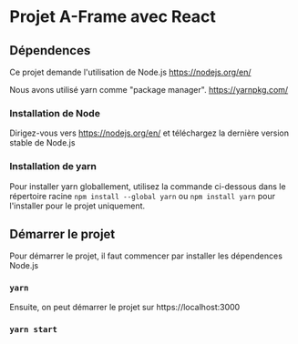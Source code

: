 # Projet A-Frame avec React

## Dépendences

Ce projet demande l'utilisation de Node.js
https://nodejs.org/en/

Nous avons utilisé yarn comme "package manager".
https://yarnpkg.com/

### Installation de Node

Dirigez-vous vers https://nodejs.org/en/ et téléchargez la dernière version stable de Node.js

### Installation de yarn

Pour installer yarn globallement, utilisez la commande ci-dessous dans le répertoire racine
`npm install --global yarn`
ou 
`npm install yarn`
pour l'installer pour le projet uniquement.

## Démarrer le projet

Pour démarrer le projet, il faut commencer par installer les dépendences Node.js
### `yarn`

Ensuite, on peut démarrer le projet sur https://localhost:3000
### `yarn start`
